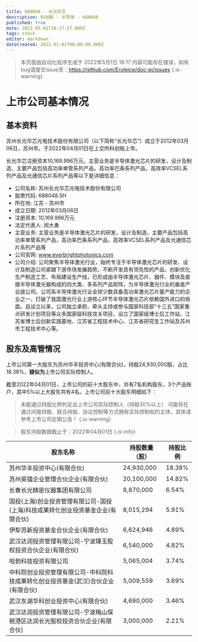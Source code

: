 ```yaml
---
title: 688048 - 长光华芯
description: 科创板 - 半导体 - 688048
published: true
date: 2022-05-01T18:17:57.000Z
tags: stock
editor: markdown
dateCreated: 2022-01-01T00:00:00.000Z
---
```


> 本页面由自动化程序生成于 2022年5月1日 18:17
> 内容可能存在错误，如有bug请提交issue至：https://github.com/Eroleice/doc-pi/issues
{.is-warning}

# 上市公司基本情况

## 基本资料

苏州长光华芯光电技术股份有限公司（以下简称“长光华芯”）成立于2012年03月06日，苏州市。于2022年04月01日在上交所科创板上市。

长光华芯注册资本10,169.996万元，主营业务是半导体激光芯片的研发，设计及制造，主要产品包括高功率单管系列产品，高功率巴条系列产品，高效率VCSEL系列产品及光通信芯片系列产品等以下是详细信息：

- 公司名称: 苏州长光华芯光电技术股份有限公司
- 股票代码: 688048.SH
- 所在地: 江苏 - 苏州市
- 成立日期: 2012年03月06日
- 注册资本: 10,169.996万元
- 法定代表人: 闵大勇
- 主营业务: 主营业务是半导体激光芯片的研发，设计及制造，主要产品包括高功率单管系列产品，高功率巴条系列产品，高效率VCSEL系列产品及光通信芯片系列产品等
- 公司官网: www.everbrightphotonics.com
- 公司介绍: 公司聚焦半导体激光行业，始终专注于半导体激光芯片的研发、设计及制造公司紧跟下游市场发展趋势，不断开发具有领先性的产品、创新优化生产制造工艺、布局建设生产线，已形成由半导体激光芯片、器件、模块及直接半导体激光器构成的四大类、多系列产品矩阵，为半导体激光行业的垂直产业链公司。公司系半导体激光行业全球少数具备高功率激光芯片量产能力的企业之一，打破了我国激光行业上游核心环节半导体激光芯片依赖国外进口的局面。自设立以来，公司独立承担、牵头主持或参与国家科技部“十三五”国家重点研发计划项目等众多国家级科技攻关项目，设立了国家级博士后工作站、江苏省博士后创新实践基地、江苏省工程技术中心、江苏省研究生工作站及苏州市工程技术中心等。


## 股东及高管情况

上市公司第一大股东为苏州华丰投资中心(有限合伙)，持股24,930,000股，占比18.38%，**疑似为**上市公司实际控制人。

截至2022年04月01日，上市公司的前十大股东中，共有7名机构股东，3个产品账户，其中5%以上大股东共有4名。上市公司前十大股东明细如下：

> 未能通过持股比例判定出上市公司实际控制人（持股30%以上）
> 可能存在通过间接持股、联合持股、协议控制等方式拥有实际控制权的主体，具体请参考上市公司定期公告！
{.is-warning}

> 股东持股数据截止于：2022年04月01日
{.is-info}

| 股东名称 | 持股数量（股） | 持股比例 |
| --- | --- | --- |
| 苏州华丰投资中心(有限合伙) | 24,930,000 | 18.38% |
| 苏州英镭企业管理合伙企业(有限合伙) | 20,100,000 | 14.82% |
| 长春长光精密仪器集团有限公司 | 8,870,000 | 6.54% |
| 国投(上海)创业投资管理有限公司-国投(上海)科技成果转化创业投资基金企业(有限合伙) | 8,015,294 | 5.91% |
| 伊犁苏新投资基金合伙企业(有限合伙) | 6,624,946 | 4.89% |
| 武汉达润投资管理有限公司-宁波璞玉股权投资合伙企业(有限合伙) | 6,540,000 | 4.82% |
| 哈勃科技投资有限公司 | 5,065,004 | 3.74% |
| 中科院创业投资管理有限公司-中科院科技成果转化创业投资基金(武汉)合伙企业(有限合伙) | 5,009,559 | 3.69% |
| 武汉东湖华科创业投资中心(有限合伙) | 4,690,000 | 3.46% |
| 武汉达润投资管理有限公司-宁波梅山保税港区达润长光股权投资合伙企业(有限合伙) | 3,000,000 | 2.21% |




